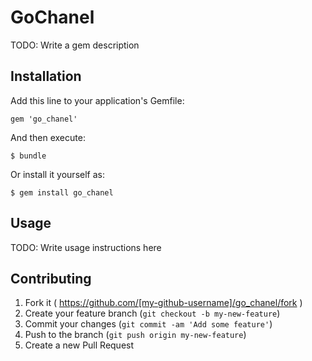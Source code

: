 # GoChanel

TODO: Write a gem description

## Installation

Add this line to your application's Gemfile:

    gem 'go_chanel'

And then execute:

    $ bundle

Or install it yourself as:

    $ gem install go_chanel

## Usage

TODO: Write usage instructions here

## Contributing

1. Fork it ( https://github.com/[my-github-username]/go_chanel/fork )
2. Create your feature branch (`git checkout -b my-new-feature`)
3. Commit your changes (`git commit -am 'Add some feature'`)
4. Push to the branch (`git push origin my-new-feature`)
5. Create a new Pull Request
